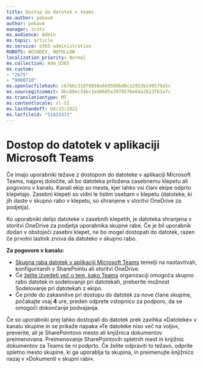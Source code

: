 ```yaml
---
title: Dostop do datotek v teams
ms.author: pebaum
author: pebaum
manager: scotv
ms.audience: Admin
ms.topic: article
ms.service: o365-administration
ROBOTS: NOINDEX, NOFOLLOW
localization_priority: Normal
ms.collection: Adm_O365
ms.custom:
- "2675"
- "9000710"
ms.openlocfilehash: c6766c318f0058e66950dbd0ca2953b149579a5c
ms.sourcegitcommit: 8bc60ec34bc1e40685e3976576e04a2623f63a7c
ms.translationtype: MT
ms.contentlocale: sl-SI
ms.lasthandoff: 04/15/2021
ms.locfileid: "51823371"
---
```

# <a name="accessing-files-in-microsoft-teams"></a>Dostop do datotek v aplikaciji Microsoft Teams

Če imajo uporabniki težave z dostopom do datoteke v aplikaciji Microsoft Teams, najprej določite, ali bo datoteka priložena zasebnemu klepetu ali pogovoru v kanalu. Kanali ekip so mesta, kjer lahko vsi člani ekipe odprto klepetajo. Zasebni klepeti so vidni le tistim osebam v klepetu (datoteke, ki jih daste v skupno rabo v klepetu, so shranjene v storitvi OneDrive za podjetja).

Ko uporabniki delijo datoteke v zasebnih klepetih, je datoteka shranjena v storitvi OneDrive za podjetja uporabnika skupne rabe. Če je bil uporabnik dodan v obstoječi zasebni klepet, ne bo mogel dostopati do datotek, razen če prvotni lastnik znova da datoteko v skupno rabo.    

**Za pogovore v kanalu:**

- [Skupna raba datotek v aplikaciji Microsoft Teams](https://docs.microsoft.com/MicrosoftTeams/sharing-files-in-teams) temelji na nastavitvah, konfiguriranih v SharePointu ali storitvi OneDrive. 
- Če [želite izvedeti več o tem, kako Teams](https://support.office.com/article/Collaborate-on-files-with-your-Team-9b200289-dbac-4823-85bd-628a5c7bb0ae) organizaciji omogoča skupno rabo datotek in sodelovanje pri datotekah, preberite možnost Sodelovanje pri datotekah z ekipo. 
- Če pride do zakasnitve pri dostopu do datotek za nove člane skupine, počakajte vsaj **4** ure, preden odprete vstopnico za podporo, da se omogoči dokončanje podvajanja. 

Če so uporabniki prej lahko dostopali do datotek prek zavihka »Datoteke« v kanalu skupine in se prikaže napaka »Te datoteke niso več na voljo«, preverite, ali je SharePointovo mesto ali knjižnica dokumentov preimenovana. Preimenovanje SharePointovih spletnih mest in knjižnic dokumentov za Teams še ni podprto. Če želite odpraviti to težavo, odprite spletno mesto skupine, ki ga uporablja ta skupina, in preimenujte knjižnico nazaj v »Dokumenti v skupni rabi«.